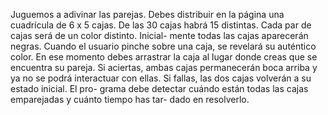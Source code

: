 Juguemos a adivinar las parejas. Debes distribuir en la página una cuadrícula de 6 x 5 cajas. De las 30 cajas habrá 15 distintas. Cada par de cajas será de un color distinto. Inicial- mente todas las cajas aparecerán negras. Cuando el usuario pinche sobre una caja, se revelará su auténtico color. En ese momento debes arrastrar la caja al lugar donde creas que se encuentra su pareja. Si aciertas, ambas cajas permanecerán boca arriba y ya no se podrá interactuar con ellas. Si fallas, las dos cajas volverán a su estado inicial. El pro- grama debe detectar cuándo están todas las cajas emparejadas y cuánto tiempo has tar- dado en resolverlo.